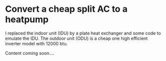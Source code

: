 # Convert a cheap split AC to a heatpump 

I replaced the indoor unit (IDU) by a plate heat exchanger and some code 
to emulate the IDU. The outdoor unit (ODU) is a cheap one high efficient inverter model with 12000 btu. 

Content coming soon....
